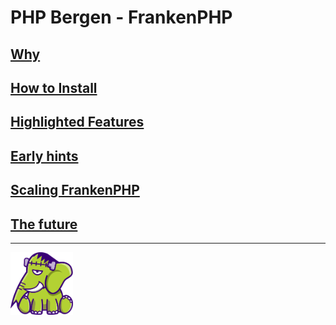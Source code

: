 # PHP Bergen - FrankenPHP

## [Why](why.md)

## [How to Install](install.md)

## [Highlighted Features](highlighted_features.md)

## [Early hints](early_hints.md)

## [Scaling FrankenPHP](scaling.md)

## [The future](the_feature.md)

---
<img src="../images/elephant_footer.svg" alt="FrankenPHP" width="100" height="100" />